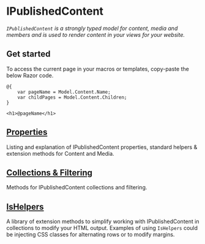 # IPublishedContent

_`IPublishedContent` is a strongly typed model for content, media and members and is used to render content in your views for your website._

## Get started
To access the current page in your macros or templates, copy-paste the below Razor code.

	@{
		var pageName = Model.Content.Name;
		var childPages = Model.Content.Children;
	}
	
	<h1>@pageName</h1>

## [Properties](Properties.md)
Listing and explanation of IPublishedContent properties, standard helpers & extension methods for Content and Media.

## [Collections & Filtering](Collections.md)
Methods for IPublishedContent collections and filtering.

## [IsHelpers](IsHelpers.md)
A library of extension methods to simplify working with IPublishedContent in collections to modify your HTML output. Examples of using `IsHelpers` could be injecting CSS classes for alternating rows or to modify margins.
